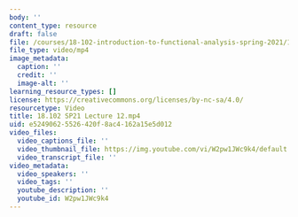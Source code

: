 ```yaml
---
body: ''
content_type: resource
draft: false
file: /courses/18-102-introduction-to-functional-analysis-spring-2021/18102-sp21-lecture-12_360p_16_9.mp4
file_type: video/mp4
image_metadata:
  caption: ''
  credit: ''
  image-alt: ''
learning_resource_types: []
license: https://creativecommons.org/licenses/by-nc-sa/4.0/
resourcetype: Video
title: 18.102 SP21 Lecture 12.mp4
uid: e5249062-5526-420f-8ac4-162a15e5d012
video_files:
  video_captions_file: ''
  video_thumbnail_file: https://img.youtube.com/vi/W2pw1JWc9k4/default.jpg
  video_transcript_file: ''
video_metadata:
  video_speakers: ''
  video_tags: ''
  youtube_description: ''
  youtube_id: W2pw1JWc9k4
---
```

